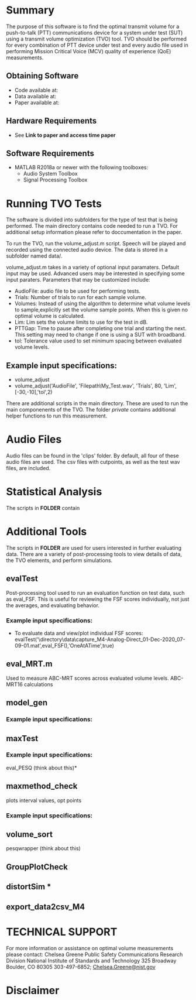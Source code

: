 # Summary
The purpose of this software is to find the optimal transmit volume for a push-to-talk (PTT) communications device for a system under test (SUT) using a transmit volume optimization (TVO) tool. TVO  should be performed for every combination of PTT device under test and every audio file used in performing Mission Critical Voice (MCV) quality of experience (QoE) measurements.  

## Obtaining Software
- Code available at:
- Data available at:
- Paper available at:

## Hardware Requirements 
- See **Link to paper and access time paper**

## Software Requirements
- MATLAB R2018a or newer with the following toolboxes:
	- Audio System Toolbox
	- Signal Processing Toolbox

# Running TVO Tests
The software is divided into subfolders for the type of test that is being performed. The main directory contains code needed to run a TVO. For additional setup information please refer to doccumentation in the paper. 

To run the TVO, run the volume_adjust.m script. Speech will be played and recorded using the connected audio device. The data is stored in a subfolder named data/. 

volume_adjust.m takes in a variety of optional input paramaters. Default input may be used. Advanced users may be interested in specifying some input paraters. Parameters that may be customized include:
- AudioFile: audio file to be used for performing tests.
- Trials: Number of trials to run for each sample volume.
- Volumes: Instead of using the algorithm to determine what volume levels to     sample,explicitly set the volume sample points. When this is given no optimal volume is calculated.
- Lim:  Lim sets the volume limits to use for the test in dB. 
- PTTGap: Time to pause after completing one trial and starting the next. This setting may need to change if one is using a SUT with broadband. 
- tol: Tolerance value used to set minimum spacing between evaluated volume levels.

## Example input specifications:
- volume_adjust
- volume_adjust('AudioFile', 'Filepath\My_Test.wav', 'Trials', 80, 'Lim', [-30,-10],'tol',2)
 
There are additional scripts in the main directory. These are used to run the main componenents of the TVO. The folder *private* contains additional helper functions to run this measurement.

# Audio Files
Audio files can be found in the 'clips' folder. By default, all four of these audio files are used. The csv files with cutpoints, as well as the test wav files, are included. 

# Statistical Analysis
The scripts in **FOLDER** contain 

# Additional Tools
The scripts in **FOLDER** are used for users interested in further evaluating data. There are a variety of post-processing tools to view details of data, the TVO elements, and perform simulations.

## evalTest
Post-processing tool used to run an evaluation function on test data, such as eval_FSF. This is useful for reviewing the FSF scores individually, not just the averages, and evaluating behavior. 
### Example input specifications:
- To evaluate data and view/plot individual FSF scores: evalTest('\\directory\data\capture_M4-Analog-Direct_01-Dec-2020_07-09-01.mat',eval_FSF(),'OneAtATime',true)


## eval_MRT.m 
Used to measure ABC-MRT scores across evaluated volume levels.
ABC-MRT16 calculations

## model_gen 
### Example input specifications:

## maxTest 
### Example input specifications:

eval_PESQ (think about this)*
## maxmethod_check 
plots interval values, opt points
### Example input specifications:


## volume_sort
pesqwrapper (think about this)
## GroupPlotCheck 

## distortSim *

## export_data2csv_M4

# TECHNICAL SUPPORT
For more information or assistance on optimal volume measurements please contact:
Chelsea Greene
Public Safety Communications Research Division
National Institute of Standards and Technology
325 Broadway
Boulder, CO 80305
303-497-6852; Chelsea.Greene@nist.gov

# Disclaimer